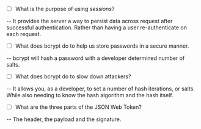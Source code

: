 - [ ] What is the purpose of using _sessions_?

-- It provides the server a way to persist data across request after successful authentication. Rather than having a user re-authenticate on each request.

- [ ] What does bcrypt do to help us store passwords in a secure manner.

-- bcrypt will hash a password with a developer determined number of salts.

- [ ] What does bcrypt do to slow down attackers?

-- It allows you, as a developer, to set a number of hash iterations, or salts. While also needing to know the hash algorithm and the hash itself.

- [ ] What are the three parts of the JSON Web Token?

-- The header, the payload and the signature.